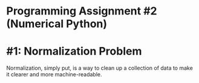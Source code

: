 # Programming Assignment #2 (Numerical Python)

# #1: Normalization Problem
Normalization, simply put, is a way to clean up a collection of data to make it clearer and more machine-readable. 
